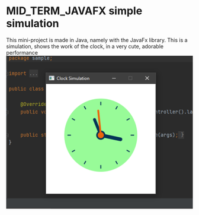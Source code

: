 # MID_TERM_JAVAFX simple simulation 
This mini-project is made in Java, namely with the JavaFx library. This is a simulation, shows the work of the clock, in a very cute, adorable performance
![This is an image](ScreenShots/ScreenShot1.png)
